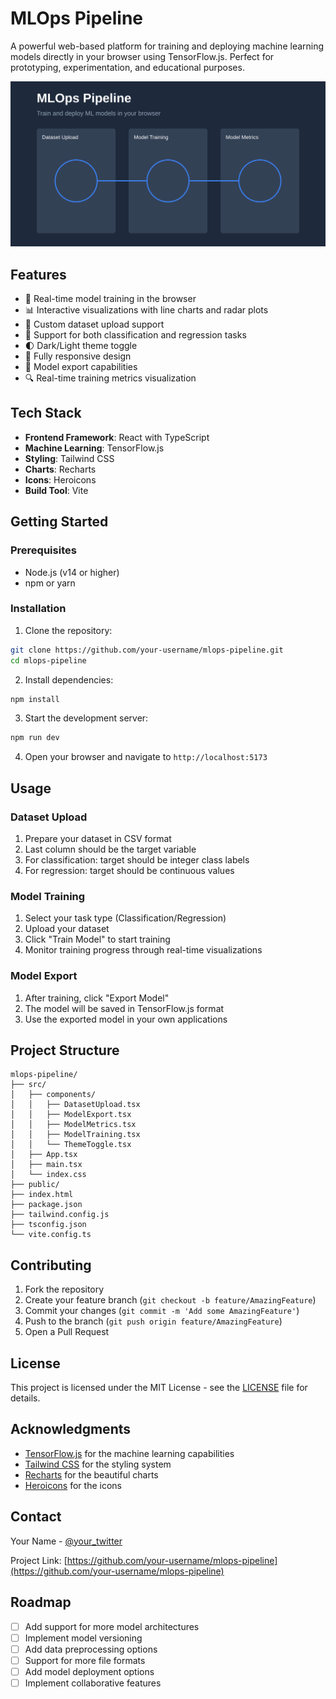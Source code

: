 # MLOps Pipeline

A powerful web-based platform for training and deploying machine learning models directly in your browser using TensorFlow.js. Perfect for prototyping, experimentation, and educational purposes.

![MLOps Pipeline](/public/preview.svg)

## Features

- 🚀 Real-time model training in the browser
- 📊 Interactive visualizations with line charts and radar plots
- 📁 Custom dataset upload support
- 🔄 Support for both classification and regression tasks
- 🌓 Dark/Light theme toggle
- 📱 Fully responsive design
- 💾 Model export capabilities
- 🔍 Real-time training metrics visualization

## Tech Stack

- **Frontend Framework**: React with TypeScript
- **Machine Learning**: TensorFlow.js
- **Styling**: Tailwind CSS
- **Charts**: Recharts
- **Icons**: Heroicons
- **Build Tool**: Vite

## Getting Started

### Prerequisites

- Node.js (v14 or higher)
- npm or yarn

### Installation

1. Clone the repository:
```bash
git clone https://github.com/your-username/mlops-pipeline.git
cd mlops-pipeline
```

2. Install dependencies:
```bash
npm install
```

3. Start the development server:
```bash
npm run dev
```

4. Open your browser and navigate to `http://localhost:5173`

## Usage

### Dataset Upload

1. Prepare your dataset in CSV format
2. Last column should be the target variable
3. For classification: target should be integer class labels
4. For regression: target should be continuous values

### Model Training

1. Select your task type (Classification/Regression)
2. Upload your dataset
3. Click "Train Model" to start training
4. Monitor training progress through real-time visualizations

### Model Export

1. After training, click "Export Model"
2. The model will be saved in TensorFlow.js format
3. Use the exported model in your own applications

## Project Structure

```
mlops-pipeline/
├── src/
│   ├── components/
│   │   ├── DatasetUpload.tsx
│   │   ├── ModelExport.tsx
│   │   ├── ModelMetrics.tsx
│   │   ├── ModelTraining.tsx
│   │   └── ThemeToggle.tsx
│   ├── App.tsx
│   ├── main.tsx
│   └── index.css
├── public/
├── index.html
├── package.json
├── tailwind.config.js
├── tsconfig.json
└── vite.config.ts
```

## Contributing

1. Fork the repository
2. Create your feature branch (`git checkout -b feature/AmazingFeature`)
3. Commit your changes (`git commit -m 'Add some AmazingFeature'`)
4. Push to the branch (`git push origin feature/AmazingFeature`)
5. Open a Pull Request

## License

This project is licensed under the MIT License - see the [LICENSE](LICENSE) file for details.

## Acknowledgments

- [TensorFlow.js](https://www.tensorflow.org/js) for the machine learning capabilities
- [Tailwind CSS](https://tailwindcss.com) for the styling system
- [Recharts](https://recharts.org) for the beautiful charts
- [Heroicons](https://heroicons.com) for the icons

## Contact

Your Name - [@your_twitter](https://twitter.com/your_twitter)

Project Link: [https://github.com/your-username/mlops-pipeline](https://github.com/your-username/mlops-pipeline)

## Roadmap

- [ ] Add support for more model architectures
- [ ] Implement model versioning
- [ ] Add data preprocessing options
- [ ] Support for more file formats
- [ ] Add model deployment options
- [ ] Implement collaborative features